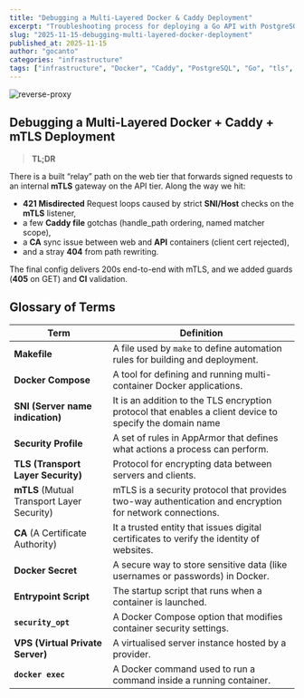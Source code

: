 ```yaml
---
title: "Debugging a Multi-Layered Docker & Caddy Deployment"
excerpt: "Troubleshooting process for deploying a Go API with PostgreSQL on a VPS with Caddy and Docker."
slug: "2025-11-15-debugging-multi-layered-docker-deployment"
published_at: 2025-11-15
author: "gocanto"
categories: "infrastructure"
tags: ["infrastructure", "Docker", "Caddy", "PostgreSQL", "Go", "tls", "proxy"]
---
```

![reverse-proxy](https://github.com/user-attachments/assets/da7d8035-c151-42c3-9db8-1495e14a95d5)

## Debugging a Multi-Layered Docker + Caddy + mTLS Deployment
> **TL;DR**

There is a built “relay” path on the web tier that forwards signed requests to an internal **mTLS** gateway on the API tier. 
Along the way we hit:

- **421 Misdirected** Request loops caused by strict **SNI/Host** checks on the **mTLS** listener,
- a few **Caddy file** gotchas (handle_path ordering, named matcher scope), 
- a **CA** sync issue between web and **API** containers (client cert rejected),
- and a stray **404** from path rewriting.

The final config delivers 200s end-to-end with mTLS, and we added guards (**405** on GET) and **CI** validation.

## Glossary of Terms
| Term                                       | Definition                                                                                               |
|--------------------------------------------|----------------------------------------------------------------------------------------------------------|
| **Makefile**                               | A file used by `make` to define automation rules for building and deployment.                            |
| **Docker Compose**                         | A tool for defining and running multi-container Docker applications.                                     |
| **SNI (Server name indication)**           | It is an addition to the TLS encryption protocol that enables a client device to specify the domain name |
| **Security Profile**                       | A set of rules in AppArmor that defines what actions a process can perform.                              |
| **TLS (Transport Layer Security)**         | Protocol for encrypting data between servers and clients.                                                |
| **mTLS** (Mutual Transport Layer Security) | mTLS is a security protocol that provides two-way authentication and encryption for network connections. |
| **CA** (A Certificate Authority)           | It a trusted entity that issues digital certificates to verify the identity of websites.                 |
| **Docker Secret**                          | A secure way to store sensitive data (like usernames or passwords) in Docker.                            |
| **Entrypoint Script**                      | The startup script that runs when a container is launched.                                               |
| **`security_opt`**                         | A Docker Compose option that modifies container security settings.                                       |
| **VPS (Virtual Private Server)**           | A virtualised server instance hosted by a provider.                                                      |
| **`docker exec`**                          | A Docker command used to run a command inside a running container.                                       |
